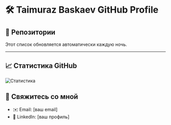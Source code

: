 # 🛠️ Taimuraz Baskaev GitHub Profile


## 📂 Репозитории

Этот список обновляется автоматически каждую ночь.

<!--START_SECTION:repositories-->
<!-- Здесь будет автоматически сгенерированный список репозиториев -->
<!--END_SECTION:repositories-->

---

## 📈 Статистика GitHub

![Статистика](https://github-readme-stats.vercel.app/api?username=TaimurazBaskaev&show_icons=true&theme=radical)

## 🚀 Свяжитесь со мной

- ✉️ Email: [ваш email]
- 💼 LinkedIn: [ваш профиль]

